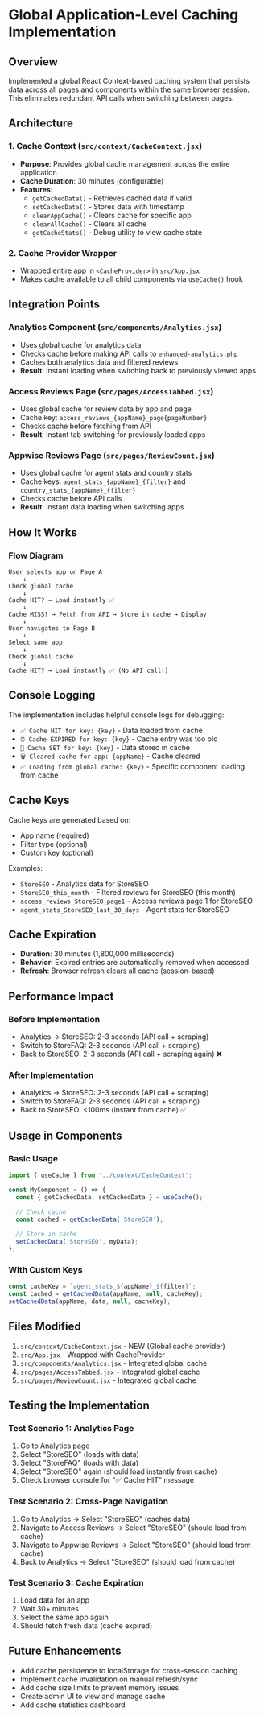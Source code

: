 # Global Application-Level Caching Implementation

## Overview
Implemented a global React Context-based caching system that persists data across all pages and components within the same browser session. This eliminates redundant API calls when switching between pages.

## Architecture

### 1. Cache Context (`src/context/CacheContext.jsx`)
- **Purpose**: Provides global cache management across the entire application
- **Cache Duration**: 30 minutes (configurable)
- **Features**:
  - `getCachedData()` - Retrieves cached data if valid
  - `setCachedData()` - Stores data with timestamp
  - `clearAppCache()` - Clears cache for specific app
  - `clearAllCache()` - Clears all cache
  - `getCacheStats()` - Debug utility to view cache state

### 2. Cache Provider Wrapper
- Wrapped entire app in `<CacheProvider>` in `src/App.jsx`
- Makes cache available to all child components via `useCache()` hook

## Integration Points

### Analytics Component (`src/components/Analytics.jsx`)
- Uses global cache for analytics data
- Checks cache before making API calls to `enhanced-analytics.php`
- Caches both analytics data and filtered reviews
- **Result**: Instant loading when switching back to previously viewed apps

### Access Reviews Page (`src/pages/AccessTabbed.jsx`)
- Uses global cache for review data by app and page
- Cache key: `access_reviews_{appName}_page{pageNumber}`
- Checks cache before fetching from API
- **Result**: Instant tab switching for previously loaded apps

### Appwise Reviews Page (`src/pages/ReviewCount.jsx`)
- Uses global cache for agent stats and country stats
- Cache keys: `agent_stats_{appName}_{filter}` and `country_stats_{appName}_{filter}`
- Checks cache before API calls
- **Result**: Instant data loading when switching apps

## How It Works

### Flow Diagram
```
User selects app on Page A
    ↓
Check global cache
    ↓
Cache HIT? → Load instantly ✅
    ↓
Cache MISS? → Fetch from API → Store in cache → Display
    ↓
User navigates to Page B
    ↓
Select same app
    ↓
Check global cache
    ↓
Cache HIT? → Load instantly ✅ (No API call!)
```

## Console Logging
The implementation includes helpful console logs for debugging:
- `✅ Cache HIT for key: {key}` - Data loaded from cache
- `⏰ Cache EXPIRED for key: {key}` - Cache entry was too old
- `💾 Cache SET for key: {key}` - Data stored in cache
- `🗑️ Cleared cache for app: {appName}` - Cache cleared
- `✅ Loading from global cache: {key}` - Specific component loading from cache

## Cache Keys
Cache keys are generated based on:
- App name (required)
- Filter type (optional)
- Custom key (optional)

Examples:
- `StoreSEO` - Analytics data for StoreSEO
- `StoreSEO_this_month` - Filtered reviews for StoreSEO (this month)
- `access_reviews_StoreSEO_page1` - Access reviews page 1 for StoreSEO
- `agent_stats_StoreSEO_last_30_days` - Agent stats for StoreSEO

## Cache Expiration
- **Duration**: 30 minutes (1,800,000 milliseconds)
- **Behavior**: Expired entries are automatically removed when accessed
- **Refresh**: Browser refresh clears all cache (session-based)

## Performance Impact

### Before Implementation
- Analytics → StoreSEO: 2-3 seconds (API call + scraping)
- Switch to StoreFAQ: 2-3 seconds (API call + scraping)
- Back to StoreSEO: 2-3 seconds (API call + scraping again) ❌

### After Implementation
- Analytics → StoreSEO: 2-3 seconds (API call + scraping)
- Switch to StoreFAQ: 2-3 seconds (API call + scraping)
- Back to StoreSEO: <100ms (instant from cache) ✅

## Usage in Components

### Basic Usage
```javascript
import { useCache } from '../context/CacheContext';

const MyComponent = () => {
  const { getCachedData, setCachedData } = useCache();

  // Check cache
  const cached = getCachedData('StoreSEO');
  
  // Store in cache
  setCachedData('StoreSEO', myData);
};
```

### With Custom Keys
```javascript
const cacheKey = `agent_stats_${appName}_${filter}`;
const cached = getCachedData(appName, null, cacheKey);
setCachedData(appName, data, null, cacheKey);
```

## Files Modified
1. `src/context/CacheContext.jsx` - NEW (Global cache provider)
2. `src/App.jsx` - Wrapped with CacheProvider
3. `src/components/Analytics.jsx` - Integrated global cache
4. `src/pages/AccessTabbed.jsx` - Integrated global cache
5. `src/pages/ReviewCount.jsx` - Integrated global cache

## Testing the Implementation

### Test Scenario 1: Analytics Page
1. Go to Analytics page
2. Select "StoreSEO" (loads with data)
3. Select "StoreFAQ" (loads with data)
4. Select "StoreSEO" again (should load instantly from cache)
5. Check browser console for "✅ Cache HIT" message

### Test Scenario 2: Cross-Page Navigation
1. Go to Analytics → Select "StoreSEO" (caches data)
2. Navigate to Access Reviews → Select "StoreSEO" (should load from cache)
3. Navigate to Appwise Reviews → Select "StoreSEO" (should load from cache)
4. Back to Analytics → Select "StoreSEO" (should load from cache)

### Test Scenario 3: Cache Expiration
1. Load data for an app
2. Wait 30+ minutes
3. Select the same app again
4. Should fetch fresh data (cache expired)

## Future Enhancements
- Add cache persistence to localStorage for cross-session caching
- Implement cache invalidation on manual refresh/sync
- Add cache size limits to prevent memory issues
- Create admin UI to view and manage cache
- Add cache statistics dashboard

